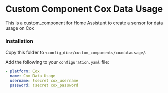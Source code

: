 # Custom Component Cox Data Usage
This is a custom_component for Home Assistant to create a sensor for data usage on Cox

### Installation

Copy this folder to `<config_dir>/custom_components/coxdatausage/`.

Add the following to your `configuration.yaml` file:
```yaml
- platform: Cox
  name: Cox Data Usage
  username: !secret cox_username
  password: !secret cox_password
```
